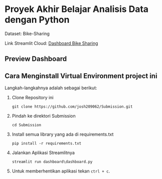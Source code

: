# Proyek Akhir Belajar Analisis Data dengan Python
Dataset: Bike-Sharing

Link Streamlit Cloud: [Dashboard Bike Sharing](https://dashboard-proyek-akhir.streamlit.app/)

## Preview Dashboard


## Cara Menginstall Virtual Environment project ini
Langkah-langkahnya adalah sebagai berikut: 
1. Clone Repository ini
    ```
    git clone https://github.com/josh209062/Submission.git
    ```
2. Pindah ke direktori Submission
    ```
    cd Submission
    ```
3. Install semua library yang ada di requirements.txt
    ```
    pip install -r requirements.txt
    ```
4. Jalankan Aplikasi Streamlitnya
    ```
    streamlit run dashboard\dashboard.py
    ```
5. Untuk memberhentikan aplikasi tekan `ctrl + c`.